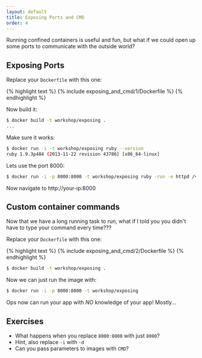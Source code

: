```yaml
---
layout: default
title: Exposing Ports and CMD
order: 4
---
```


Running confined containers is useful and fun, but what if we could open up some ports
to communicate with the outside world?

Exposing Ports
--------------

Replace your `Dockerfile` with this one:

{% highlight text %}
{% include exposing_and_cmd/1/Dockerfile %}
{% endhighlight %}

Now build it:

```bash
$ docker build -t workshop/exposing .
...
```

Make sure it works:

```bash
$ docker run -i -t workshop/exposing ruby --version
ruby 1.9.3p484 (2013-11-22 revision 43786) [x86_64-linux]
```

Lets use the port 8000:

```bash
$ docker run -i -p 8000:8000 -t workshop/exposing ruby -run -e httpd /var/log -p 8000
```

Now navigate to http://your-ip:8000

Custom container commands
-------------------------

Now that we have a long running task to run, what if I told you you didn't have
to type your command every time???

Replace your `Dockerfile` with this one:

{% highlight text %}
{% include exposing_and_cmd/2/Dockerfile %}
{% endhighlight %}

```bash
$ docker build -t workshop/exposing .
```

Now we can just run the image with:

```bash
$ docker run -i -p 8000:8000 -t workshop/exposing
```

Ops now can run your app with _NO_ knowledge of your app! Mostly...

Exercises
---------

 * What happens when you replace `8000:8000` with just `8000`?
  * Hint, also replace `-i` with `-d`
 * Can you pass parameters to images with `CMD`?
